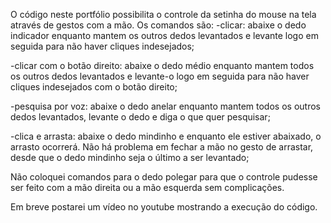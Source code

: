 O código neste portfólio possibilita o controle da setinha do mouse na tela através de gestos com a mão.
Os comandos são: 
  -clicar: abaixe o dedo indicador enquanto mantem os outros dedos levantados e levante logo em seguida para não haver cliques indesejados;
  
  -clicar com o botão direito: abaixe o dedo médio enquanto mantem todos os outros dedos levantados e levante-o logo em seguida para não haver cliques indesejados com o botão direito;
  
  -pesquisa por voz: abaixe o dedo anelar enquanto mantem todos os outros dedos levantados, levante o dedo e  diga o que quer pesquisar;
  
  -clica e arrasta: abaixe o dedo mindinho e enquanto ele estiver abaixado, o arrasto ocorrerá. Não há problema em fechar a mão no gesto de arrastar, desde que o dedo mindinho seja o último a ser levantado;
  
 Não coloquei comandos para o dedo polegar para que o controle pudesse ser feito com a mão direita ou a mão esquerda sem complicações.
 
 Em breve postarei um vídeo no youtube mostrando a execução do código.
